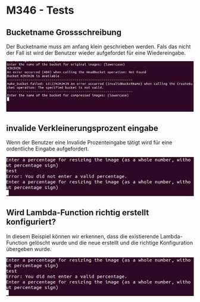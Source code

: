 # M346 - Tests  

## Bucketname Grossschreibung

Der Bucketname muss am anfang klein geschrieben werden. Fals das nicht der Fall ist wird der Benutzer wieder aufgefordet für eine Wiedereingabe.

![test 1](img/BucketNameLowerCase.png)

## invalide Verkleinerungsprozent eingabe

Wenn der Benutzer eine Invalide Prozenteingabe tätigt wird für eine ordentliche Eingabe aufgefordert.

![test 2](img/InvalidProcentage.png)

## Wird Lambda-Function richtig erstellt konfiguriert?

In diesem Beispiel können wir erkennen, dass die existierende Lambda-Function gelöscht wurde und die neue erstellt und die richtige Konfiguration übergeben wurde.

![test 3](img/Lambdaerstellen.png)
